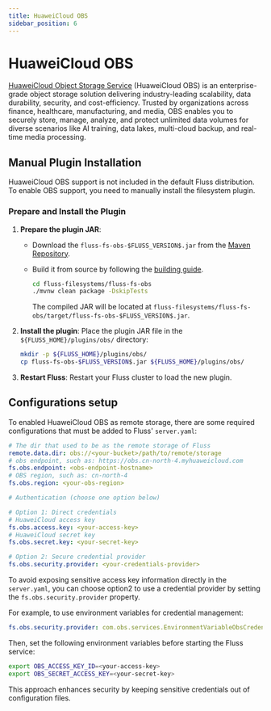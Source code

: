 ```yaml
---
title: HuaweiCloud OBS
sidebar_position: 6
---
```


# HuaweiCloud OBS

[HuaweiCloud Object Storage Service](https://www.huaweicloud.com/product/obs.html) (HuaweiCloud OBS) is an enterprise-grade object storage solution delivering industry-leading scalability, data durability, security, and cost-efficiency. Trusted by organizations across finance, healthcare, manufacturing, and media, OBS enables you to securely store, manage, analyze, and protect unlimited data volumes for diverse scenarios like AI training, data lakes, multi-cloud backup, and real-time media processing.

## Manual Plugin Installation

HuaweiCloud OBS support is not included in the default Fluss distribution. To enable OBS support, you need to manually install the filesystem plugin.

### Prepare and Install the Plugin

1. **Prepare the plugin JAR**: 

   - Download the `fluss-fs-obs-$FLUSS_VERSION$.jar` from the [Maven Repository](https://repo1.maven.org/maven2/org/apache/fluss/fluss-fs-obs/$FLUSS_VERSION$/fluss-fs-obs-$FLUSS_VERSION$.jar).
   
   - Build it from source by following the [building guide](/community/dev/building).
      ```bash
      cd fluss-filesystems/fluss-fs-obs
     ./mvnw clean package -DskipTests
      ```
     The compiled JAR will be located at `fluss-filesystems/fluss-fs-obs/target/fluss-fs-obs-$FLUSS_VERSION$.jar`.

2. **Install the plugin**: Place the plugin JAR file in the `${FLUSS_HOME}/plugins/obs/` directory:
   ```bash
   mkdir -p ${FLUSS_HOME}/plugins/obs/
   cp fluss-fs-obs-$FLUSS_VERSION$.jar ${FLUSS_HOME}/plugins/obs/
   ```

3. **Restart Fluss**: Restart your Fluss cluster to load the new plugin.

## Configurations setup

To enabled HuaweiCloud OBS as remote storage, there are some required configurations that must be added to Fluss' `server.yaml`:

```yaml
# The dir that used to be as the remote storage of Fluss
remote.data.dir: obs://<your-bucket>/path/to/remote/storage
# obs endpoint, such as: https://obs.cn-north-4.myhuaweicloud.com
fs.obs.endpoint: <obs-endpoint-hostname>
# OBS region, such as: cn-north-4
fs.obs.region: <your-obs-region>

# Authentication (choose one option below)

# Option 1: Direct credentials
# HuaweiCloud access key
fs.obs.access.key: <your-access-key>
# HuaweiCloud secret key
fs.obs.secret.key: <your-secret-key>

# Option 2: Secure credential provider
fs.obs.security.provider: <your-credentials-provider>
```
To avoid exposing sensitive access key information directly in the `server.yaml`, you can choose option2 to use a credential provider by setting the `fs.obs.security.provider` property.

For example, to use environment variables for credential management:
```yaml
fs.obs.security.provider: com.obs.services.EnvironmentVariableObsCredentialsProvider
```
Then, set the following environment variables before starting the Fluss service:
```bash
export OBS_ACCESS_KEY_ID=<your-access-key>
export OBS_SECRET_ACCESS_KEY=<your-secret-key>
```
This approach enhances security by keeping sensitive credentials out of configuration files.




